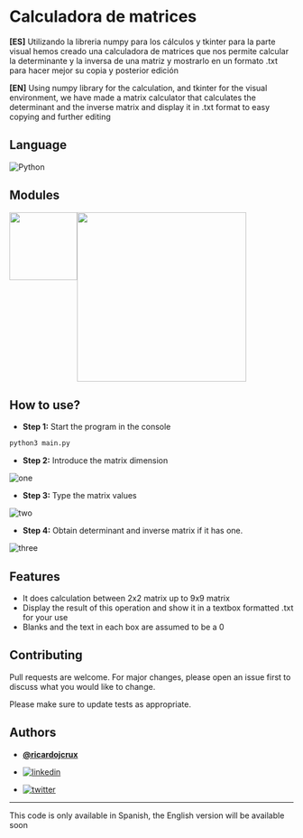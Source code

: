 # Calculadora de matrices 

**[ES]** Utilizando la libreria numpy para los cálculos y tkinter para la parte visual hemos creado una calculadora de matrices que nos permite calcular la determinante y la inversa de una matriz y mostrarlo en un formato .txt para hacer mejor su copia y posterior edición

**[EN]** Using numpy library for the calculation, and tkinter for the visual environment, we have made a matrix calculator that calculates the determinant and the inverse matrix and display it in .txt format to easy copying and further editing

## Language

![Python](https://img.shields.io/badge/python-3670A0?style=for-the-badge&logo=python&logoColor=white)

## Modules

<div style="display:flex">
<img src="https://www.skillseekho.com/wp-content/uploads/2022/09/tkinter-logo.png" width="120">
<img src="https://raw.githubusercontent.com/numpy/numpy/main/branding/logo/primary/numpylogo.svg" width="300">
</div>

## How to use?

- **Step 1:** Start the program in the console
```bash
python3 main.py
```

- **Step 2:** Introduce the matrix dimension

![one](https://github.com/ricardojcrux/matrix-calculator/assets/117320464/98634051-a102-43c1-83d0-db43c4fd0ff2)

- **Step 3:** Type the matrix values

![two](https://github.com/ricardojcrux/matrix-calculator/assets/117320464/5d60de69-9a3a-42c5-9695-41359dfdd204)

- **Step 4:** Obtain determinant and inverse matrix if it has one.

![three](https://github.com/ricardojcrux/matrix-calculator/assets/117320464/b3416c18-008d-4e28-b92b-5ed107478e4d)

## Features

- It does calculation between 2x2 matrix up to 9x9 matrix
- Display the result of this operation and show it in a textbox formatted .txt for your use
- Blanks and the text in each box are assumed to be a 0

## Contributing

Pull requests are welcome. For major changes, please open an issue first
to discuss what you would like to change.

Please make sure to update tests as appropriate.

## Authors

- **[@ricardojcrux](https://www.github.com/ricardojcrux)**

- [![linkedin](https://img.shields.io/badge/linkedin-0A66C2?style=for-the-badge&logo=linkedin&logoColor=white)](https://www.linkedin.com/in/ricardojcrux) 

- [![twitter](https://img.shields.io/badge/twitter-1DA1F2?style=for-the-badge&logo=twitter&logoColor=white)](https://twitter.com/ricardojcrux)

-----

This code is only available in Spanish, the English version will be available soon
